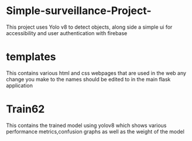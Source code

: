 # Simple-surveillance-Project-
This project uses Yolo v8 to detect objects, along side a simple ui for accessibility and user authentication with firebase


# templates
This contains various html and css webpages that are used in the web any change you make to the names should be edited to in the main flask application

# Train62
This contains the trained model using yolov8 which shows various performance metrics,confusion graphs as well as the weight of the model
